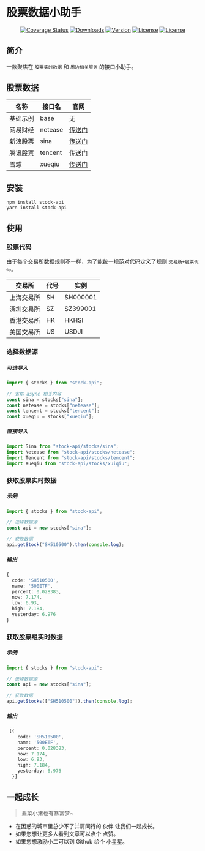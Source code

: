 # 股票数据小助手

<p align="center">
  <a href="https://codecov.io/github/jiucaixiaozhu/stock-api?branch=master"><img src="https://img.shields.io/codecov/c/github/jiucaixiaozhu/stock-api/master.svg?sanitize=true" alt="Coverage Status"></a>
  <a href="https://npmcharts.com/compare/stock-api?minimal=true"><img src="https://img.shields.io/npm/dm/stock-api.svg?sanitize=true" alt="Downloads"></a>
  <a href="https://www.npmjs.com/package/stock-api"><img src="https://img.shields.io/npm/v/stock-api.svg?sanitize=true" alt="Version"></a>
  <a href="https://www.npmjs.com/package/stock-api"><img src="https://img.shields.io/npm/l/stock-api.svg?sanitize=true" alt="License"></a>
  <a href="https://www.npmjs.com/package/stock-api"><img src="https://img.shields.io/badge/language-typescript-blue" alt="License"></a>
</p>



## 简介

一款聚焦在 `股票实时数据` 和 `周边相关服务` 的接口小助手。

## 股票数据

| 名称 | 接口名 | 官网 |
| --- | --- | --- |
| 基础示例 | base | 无 |
| 网易财经 | netease | [传送门](https://money.163.com/) |
| 新浪股票 | sina | [传送门](https://finance.sina.com.cn/) |
| 腾讯股票 | tencent | [传送门](http://gu.qq.com/) |
| 雪球 | xueqiu | [传送门](https://xueqiu.com/) |

## 安装

```shell
npm install stock-api
yarn install stock-api
```

## 使用

### 股票代码

由于每个交易所数据规则不一样，为了能统一规范对代码定义了规则 `交易所+股票代码`。

| 交易所 | 代号 | 实例 |
| --- | --- | --- |
| 上海交易所 | SH | SH000001 |
| 深圳交易所  | SZ | SZ399001 |
| 香港交易所 | HK | HKHSI |
| 美国交易所  | US | USDJI |


### 选择数据源

##### 可选导入

```typescript
import { stocks } from "stock-api";

// 省略 async 相关内容
const sina = stocks["sina"];
const netease = stocks["netease"];
const tencent = stocks["tencent"];
const xueqiu = stocks["xueqiu"];
```

##### 直接导入

```typescript
import Sina from "stock-api/stocks/sina";
import Netease from "stock-api/stocks/netease";
import Tencent from "stock-api/stocks/tencent";
import Xueqiu from "stock-api/stocks/xuiqiu";
```

### 获取股票实时数据

##### 示例

```typescript
import { stocks } from "stock-api";

// 选择数据源
const api = new stocks["sina"];

// 获取数据
api.getStock("SH510500").then(console.log);
```

##### 输出

```typescript
{
  code: 'SH510500',
  name: '500ETF',
  percent: 0.028383,
  now: 7.174,
  low: 6.93,
  high: 7.184,
  yesterday: 6.976
}
```

### 获取股票组实时数据

##### 示例

```typescript
import { stocks } from "stock-api";

// 选择数据源
const api = new stocks["sina"];

// 获取数据
api.getStocks(["SH510500"]).then(console.log);
```

##### 输出

```typescript
 [{
    code: 'SH510500',
    name: '500ETF',
    percent: 0.028383,
    now: 7.174,
    low: 6.93,
    high: 7.184,
    yesterday: 6.976
  }]
```



## 一起成长

> 韭菜小猪也有暴富梦~

- 在困惑的城市里总少不了并肩同行的 伙伴 让我们一起成长。
- 如果您想让更多人看到文章可以点个 点赞。
- 如果您想激励小二可以到 Github 给个 小星星。

